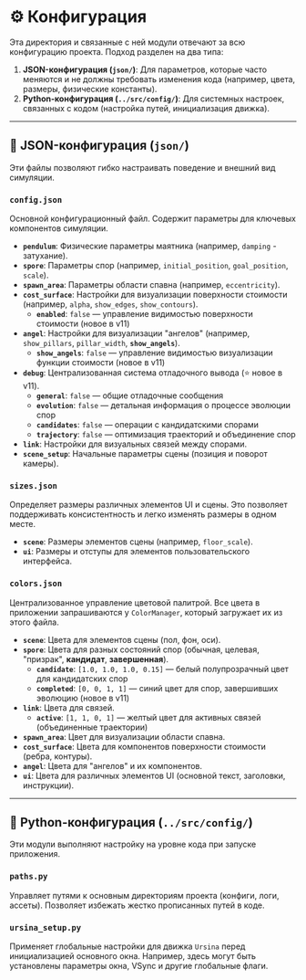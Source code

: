 # ⚙️ Конфигурация

Эта директория и связанные с ней модули отвечают за всю конфигурацию проекта. Подход разделен на два типа:

1.  **JSON-конфигурация (`json/`)**: Для параметров, которые часто меняются и не должны требовать изменения кода (например, цвета, размеры, физические константы).
2.  **Python-конфигурация (`../src/config/`)**: Для системных настроек, связанных с кодом (настройка путей, инициализация движка).

---

## 📄 JSON-конфигурация (`json/`)

Эти файлы позволяют гибко настраивать поведение и внешний вид симуляции.

### `config.json`

Основной конфигурационный файл. Содержит параметры для ключевых компонентов симуляции.

-   **`pendulum`**: Физические параметры маятника (например, `damping` - затухание).
-   **`spore`**: Параметры спор (например, `initial_position`, `goal_position`, `scale`).
-   **`spawn_area`**: Параметры области спавна (например, `eccentricity`).
-   **`cost_surface`**: Настройки для визуализации поверхности стоимости (например, `alpha`, `show_edges`, `show_contours`).
    - **`enabled`**: `false` — управление видимостью поверхности стоимости (новое в v11)
-   **`angel`**: Настройки для визуализации "ангелов" (например, `show_pillars`, `pillar_width`, **`show_angels`**).
    - **`show_angels`**: `false` — управление видимостью визуализации функции стоимости (новое в v11)
-   **`debug`**: Централизованная система отладочного вывода (⭐ новое в v11).
    - **`general`**: `false` — общие отладочные сообщения
    - **`evolution`**: `false` — детальная информация о процессе эволюции спор
    - **`candidates`**: `false` — операции с кандидатскими спорами
    - **`trajectory`**: `false` — оптимизация траекторий и объединение спор
-   **`link`**: Настройки для визуальных связей между спорами.
-   **`scene_setup`**: Начальные параметры сцены (позиция и поворот камеры).

### `sizes.json`

Определяет размеры различных элементов UI и сцены. Это позволяет поддерживать консистентность и легко изменять размеры в одном месте.

-   **`scene`**: Размеры элементов сцены (например, `floor_scale`).
-   **`ui`**: Размеры и отступы для элементов пользовательского интерфейса.

### `colors.json`

Централизованное управление цветовой палитрой. Все цвета в приложении запрашиваются у `ColorManager`, который загружает их из этого файла.

-   **`scene`**: Цвета для элементов сцены (пол, фон, оси).
-   **`spore`**: Цвета для разных состояний спор (обычная, целевая, "призрак", **кандидат**, **завершенная**).
    - **`candidate`**: `[1.0, 1.0, 1.0, 0.15]` — белый полупрозрачный цвет для кандидатских спор
    - **`completed`**: `[0, 0, 1, 1]` — синий цвет для спор, завершивших эволюцию (новое в v11)
-   **`link`**: Цвета для связей.
    - **`active`**: `[1, 1, 0, 1]` — желтый цвет для активных связей (объединенные траектории)
-   **`spawn_area`**: Цвет для визуализации области спавна.
-   **`cost_surface`**: Цвета для компонентов поверхности стоимости (ребра, контуры).
-   **`angel`**: Цвета для "ангелов" и их компонентов.
-   **`ui`**: Цвета для различных элементов UI (основной текст, заголовки, инструкции).

---

## 🐍 Python-конфигурация (`../src/config/`)

Эти модули выполняют настройку на уровне кода при запуске приложения.

### `paths.py`

Управляет путями к основным директориям проекта (конфиги, логи, ассеты). Позволяет избежать жестко прописанных путей в коде.

### `ursina_setup.py`

Применяет глобальные настройки для движка `Ursina` перед инициализацией основного окна. Например, здесь могут быть установлены параметры окна, VSync и другие глобальные флаги. 